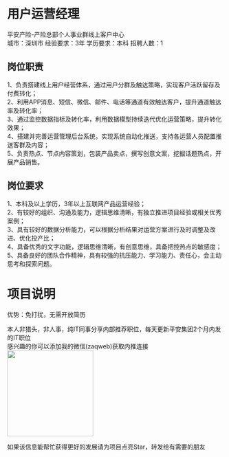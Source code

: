 # 用户运营经理
平安产险-产险总部个人事业群线上客户中心  
城市：深圳市 经验要求：3年 学历要求：本科  招聘人数：1

## 岗位职责
1、负责搭建线上用户经营体系，通过用户分群及触达策略，实现客户活跃留存及付费转化；   
2、利用APP消息、短信、微信、邮件、电话等通道有效触达客户，提升通道触达率及转化率；   
3、通过监控数据指标及转化率，利用数据模型持续迭代优化运营策略，提升转化效果；   
4、搭建并完善运营管理后台系统，实现系统自动化推送，支持各运营人员配置推送客群及内容；   
5、负责热点、节点内容策划，包装产品卖点，撰写创意文案，挖掘话题热点，开展产品销售。

## 岗位要求
1、本科及以上学历，3年以上互联网产品运营经验；   
2、有较好的组织、沟通及能力，逻辑思维清晰，有独立推进项目经验或相关优秀案例；   
3、具有较好的数据分析能力，可以根据分析结果对运营方案进行及时调整及改进、优化投产比；   
4、具备优秀的文字功能，逻辑思维清晰，有创意思维，具备把控热点的敏感度；   
5、具备良好的团队合作精神，具有较强的抗压能力、学习能力、责任心，会主动思考和探索问题。

# 项目说明

优势：免打扰，无需开放简历

本人非猎头，非人事，纯IT同事分享内部推荐职位，每天更新平安集团2个月内发的IT职位  
感兴趣的你可以添加我的微信(zaqweb)获取内推连接  
<img src="https://github.com/zaqweb/PA-IT-JOBS/blob/master/WechatICode.jpeg"  height="200" width="200">

如果该信息能帮忙获得更好的发展请为项目点亮Star，转发给有需要的朋友




